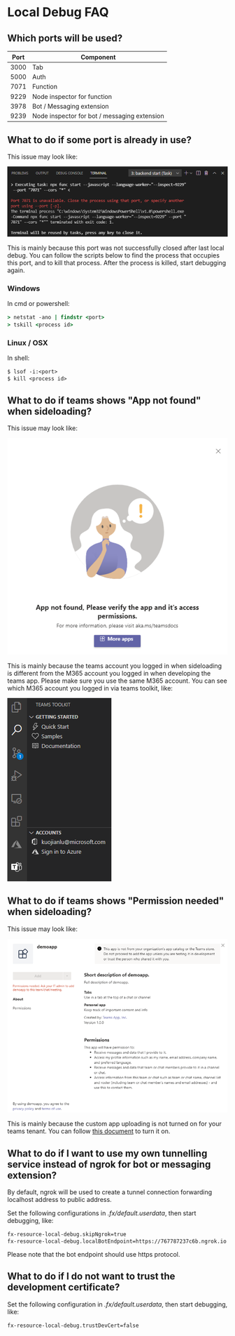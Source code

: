 # Local Debug FAQ

## Which ports will be used?
| Port | Component |
| --- | --- |
| 3000 | Tab |
| 5000 | Auth |
| 7071 | Function |
| 9229 | Node inspector for function |
| 3978 | Bot / Messaging extension |
| 9239 | Node inspector for bot / messaging extension |

## What to do if some port is already in use?
This issue may look like:

![Port Already In Use](../images/fx-core/localdebug/port-already-in-use.png)

This is mainly because this port was not successfully closed after last local debug. You can follow the scripts below to find the process that occupies this port, and to kill that process. After the process is killed, start debugging again.

### Windows
In cmd or powershell:
```cmd
> netstat -ano | findstr <port>
> tskill <process id>
```

### Linux / OSX
In shell:
```shell
$ lsof -i:<port>
$ kill <process id>
```

## What to do if teams shows "App not found" when sideloading?
This issue may look like:

![App Not Found](../images/fx-core/localdebug/app-not-found.png)

This is mainly because the teams account you logged in when sideloading is different from the M365 account you logged in when developing the teams app. Please make sure you use the same M365 account. You can see which M365 account you logged in via teams toolkit, like:

![Teams Toolkit M365 Account](../images/fx-core/localdebug/m365-account.png)

## What to do if teams shows "Permission needed" when sideloading?
This issue may look like:

![Permission Needed](../images/fx-core/localdebug/permission-needed.png)

This is mainly because the custom app uploading is not turned on for your teams tenant. You can follow [this document](https://docs.microsoft.com/en-us/microsoftteams/platform/concepts/build-and-test/prepare-your-o365-tenant#enable-custom-teams-apps-and-turn-on-custom-app-uploading) to turn it on.

## What to do if I want to use my own tunnelling service instead of ngrok for bot or messaging extension?
By default, ngrok will be used to create a tunnel connection forwarding localhost address to public address.

Set the following configurations in *.fx/default.userdata*, then start debugging, like:
```
fx-resource-local-debug.skipNgrok=true
fx-resource-local-debug.localBotEndpoint=https://767787237c6b.ngrok.io
```
Please note that the bot endpoint should use https protocol.

## What to do if I do not want to trust the development certificate?
Set the following configuration in *.fx/default.userdata*, then start debugging, like:
```
fx-resource-local-debug.trustDevCert=false
```
